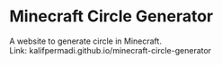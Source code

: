 # Minecraft Circle Generator

A website to generate circle in Minecraft.  
Link: kalifpermadi.github.io/minecraft-circle-generator
